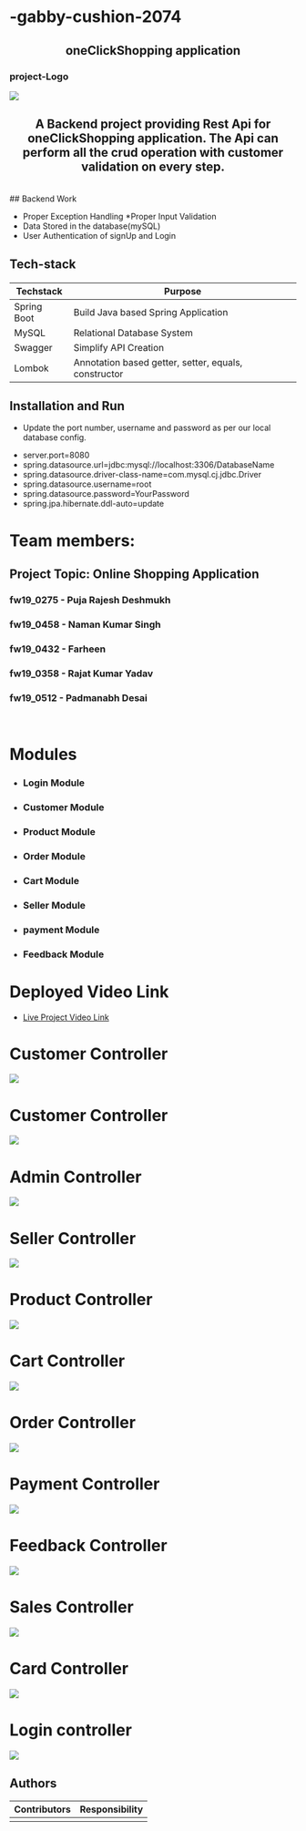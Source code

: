 # -gabby-cushion-2074

<h2 align="center">oneClickShopping application</h2>
<h3>project-Logo</h3>
 

<img src="./img/projectLogo.png.jpg" />


<h2 align="center">A Backend project providing Rest Api for oneClickShopping application. The Api can perform all the crud operation with customer validation on every step.</h2>


<br>
## Backend Work

 * Proper Exception Handling
 *Proper Input Validation
 * Data Stored in the database(mySQL)
 * User Authentication of signUp and Login

<h2 align="left">Tech-stack</h2>
<h4 align="left">

| Techstack|Purpose |
| ------|------ |
| Spring Boot | Build Java based Spring Application |
| MySQL |Relational Database System |
| Swagger|Simplify API Creation |
| Lombok|Annotation based getter, setter, equals, constructor |

## Installation and Run
* Update the port number, username and password as per our local database config.

-  server.port=8080
- spring.datasource.url=jdbc:mysql://localhost:3306/DatabaseName
- spring.datasource.driver-class-name=com.mysql.cj.jdbc.Driver
- spring.datasource.username=root
- spring.datasource.password=YourPassword
- spring.jpa.hibernate.ddl-auto=update



<h1>Team members:</h1>

 <h2>Project Topic: Online Shopping Application</h2>

<h3>fw19_0275 - Puja Rajesh Deshmukh</h3>
<h3>fw19_0458 - Naman Kumar Singh</h3>
<h3>fw19_0432 - Farheen</h3>
<h3>fw19_0358 - Rajat Kumar Yadav</h3>
<h3>fw19_0512 - Padmanabh Desai</h3>

<br>

<h1>Modules</h1>
<ul>
<li><h3>Login Module</h3></li>
  <li><h3>Customer Module</h3></li>
  <li><h3>Product Module</h3></li>
  <li><h3>Order Module</h3></li>
  <li><h3>Cart Module</h3></li>
  <li><h3>Seller Module</h3></li>
  <li><h3>payment Module</h3></li>
  <li><h3>Feedback Module</h3></li>
</ul>



<h1>Deployed Video Link</h1>
<ul><li><a target="_blank" href="">Live Project Video Link</a></li></ul>

# Customer Controller

<img src="./img/oneclickshoping.png" />

# Customer Controller

<img src="./img/customer.PNG" />

# Admin Controller

<img src="./img/admin.PNG" />

# Seller Controller

<img src="./img/seller.PNG" />

# Product Controller

<img src="./img/product.PNG" />

# Cart Controller

<img src="./img/cart.PNG" />

# Order Controller

<img src="./img/order.PNG" />

# Payment Controller

<img src="./img/payment.PNG" />

# Feedback Controller

<img src="./img/feedback.PNG" />

# Sales Controller

<img src="./img/sales.PNG" />

# Card Controller

<img src="./img/card.PNG" />

# Login controller

<img src="./img/login.PNG" />
  
  ## Authors

| Contributors|Responsibility |
| ------|------ |
|   | [](https://github.com/Farheen-cell/-gabby-cushion-2074) |

  
 








